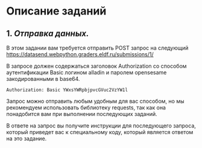 # Описание заданий

## 1. **_Отправка данных._**

В этом задании вам требуется отправить POST запрос на следующий 
https://datasend.webpython.graders.eldf.ru/submissions/1/

В запросе должен содержаться заголовок Authorization со способом аутентификации Basic логином alladin и паролем 
opensesame закодированными в base64.

```Authorization: Basic YWxsYWRpbjpvcGVuc2VzYW1l```

Запрос можно отправить любым удобным для вас способом, но мы рекомендуем использовать библиотеку requests, так как она 
понадобится вам при выполнении последующих заданий.

В ответе на запрос вы получите инструкции для последующего запроса, который приведет вас к специальному коду, который 
является ответом на это задание.

